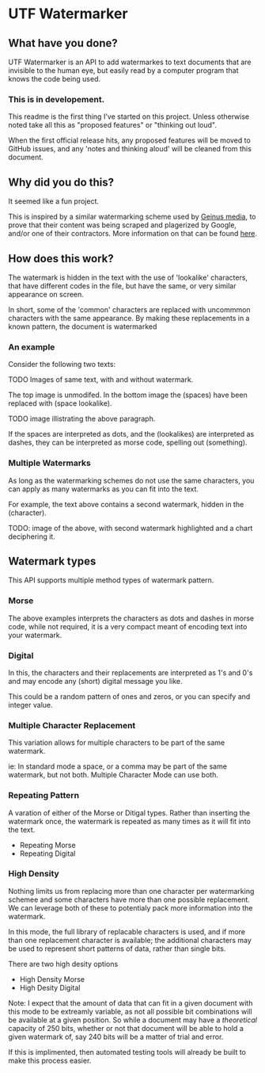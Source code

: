 # UTF Watermarker

## What have you done?

UTF Watermarker is an API to add watermarkes to text documents that are invisible to the human eye, but easily read by a computer program that knows the code being used. 

### This is in developement.

This readme is the first thing I've started on this project. Unless otherwise noted take all this as "proposed features" or "thinking out loud".

When the first official release hits, any proposed features will be moved to GitHub issues, and any 'notes and thinking aloud' will be cleaned from this document.

## Why did you do this?

It seemed like a fun project.

This is inspired by a similar watermarking scheme used by [Geinus media](www.Genius.com), to prove that their content was being scraped and plagerized by Google, and/or one of their contractors. More information on that can be found [here](https://www.docketalarm.com/cases/New_York_State_Kings_County_Supreme_Court/526241---2019/Genius_Media_Group_Inc._v._Google_LLC_et_al/1/).

## How does this work?

The watermark is hidden in the text with the use of 'lookalike' characters, that have different codes in the file, but have the same, or very similar appearance on screen.

In short, some of the 'common' characters are replaced with uncommmon characters with the same appearance. By making these replacements in a known pattern, the document is watermarked 

### An example

Consider the following two texts:

TODO Images of same text, with and without watermark.

The top image is unmodifed. In the bottom image the (spaces) have been replaced with (space lookalike).  

TODO image illistrating the above paragraph.

If the spaces are interpreted as dots, and the (lookalikes) are interpreted as dashes, they can be interpreted as morse code, spelling out (something).

### Multiple Watermarks

As long as the watermarking schemes do not use the same characters, you can apply as many watermarks as you can fit into the text.

For example, the text above contains a second watermark, hidden in the (character).

TODO: image of the above, with second watermark highlighted and a chart deciphering it.

## Watermark types

This API supports multiple method types of watermark pattern.

### Morse

The above examples interprets the characters as dots and dashes in morse code, while not required, it is a very compact meant of encoding text into your watermark.

### Digital

In this, the characters and their replacements are interpreted as 1's and 0's and may encode any (short) digital message you like.

This could be a random pattern of ones and zeros, or you can specify and integer value.

### Multiple Character Replacement

This variation allows for multiple characters to be part of the same watermark. 

ie: In standard mode a space, or a comma may be part of the same watermark, but not both. Multiple Character Mode can use both.

### Repeating Pattern

A varation of either of the Morse or Ditigal types. Rather than inserting the watermark once, the watermark is repeated as many times as it will fit into the text.
- Repeating Morse
- Repeating Digital

### High Density

Nothing limits us from replacing more than one character per watermarking schemee and some characters have more than one possible replacement. We can leverage both of these to potentialy pack more information into the watermark.

In this mode, the full library of replacable characters is used, and if more than one replacement character is available; the additional characters may be used to represent short patterns of data, rather than single bits.

There are two high desity options

- High Density Morse
- High Desity Digital

Note: I expect that the amount of data that can fit in a given document with this mode to be extreamly variable, as not all possible bit combinations will be available at a given position. So while a document may have a *theoretical* capacity of 250 bits, whether or not that document will be able to hold a given watermark of, say 240 bits will be a matter of trial and error.

If this is implimented, then automated testing tools will already be built to make this process easier.
